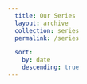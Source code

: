 ```yaml
---
  title: Our Series
  layout: archive
  collection: series
  permalink: /series

  sort:
    by: date
    descending: true
---
```

